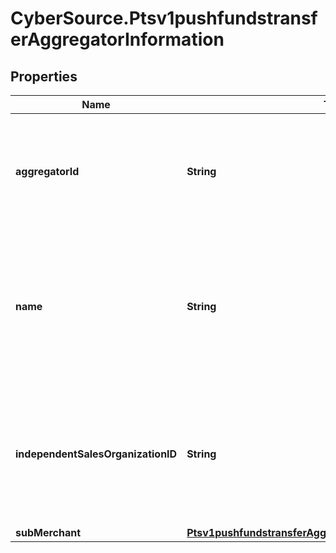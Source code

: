 # CyberSource.Ptsv1pushfundstransferAggregatorInformation

## Properties
Name | Type | Description | Notes
------------ | ------------- | ------------- | -------------
**aggregatorId** | **String** | Value that identifies you as a payment aggregator. Get this value from the processor.  | [optional] 
**name** | **String** | Your payment aggregator business name. This field is conditionally required when aggregator id is present.  | [optional] 
**independentSalesOrganizationID** | **String** | Independent sales organization ID. This field is only used for Mastercard transactions submitted through PPGS.  | [optional] 
**subMerchant** | [**Ptsv1pushfundstransferAggregatorInformationSubMerchant**](Ptsv1pushfundstransferAggregatorInformationSubMerchant.md) |  | [optional] 


